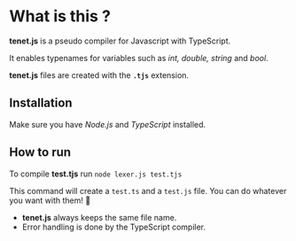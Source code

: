 # What is this ?

**tenet.js** is a pseudo compiler for Javascript with TypeScript.

It enables typenames for variables such as _int, double, string_ and _bool_.

**tenet.js**  files are created with the **`.tjs`** extension.


## Installation

Make sure you have _Node.js_ and _TypeScript_ installed.

## How to run

To compile **test.tjs** run `node lexer.js test.tjs`

This command will create a `test.ts` and a `test.js` file. You can do whatever you want with them! 🥳
+ **tenet.js**  always keeps the same file name.
+ Error handling is done by the TypeScript compiler.

